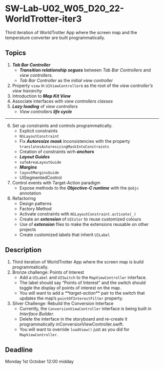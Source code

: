 # SW-Lab-U02_W05_D20_22-WorldTrotter-iter3
Third iteration of WorldTrotter App where the screen map and the temperature converter are built programmatically.

## Topics
1. **_Tab Bar Controller_**
   - _**Transition relationship segues**_ between _Tab Bar Controllers_ and _view controllers_. 
   - _Tab Bar Controller_ as the _initial view controller_
2. Property `view` in `UIViewController`s as the root of the _view controller’s view hierarchy_
3. Introduction to **_Map Kit View_**
4. Associate interfaces with _view controllers classes_
5. _**Lazy loading**_ of _view controllers_
   - _View controllers_ **_life cycle_**
---
6. Set up constraints and controls programmatically.
   - Explicit constraints 
    - `NSLayoutConstraint`
   - Fix _**Autoresize mask**_ inconsistencies with the property `translatesAutoresizingMaskIntoConstraints`
   - Creation of constraints wirh _**anchors**_ 
   - _**Layout Guides**_
    - `safeAreaLayoutGuide`
   - _**Margins**_
    - `layoutMarginsGuide`
   - UISegmentedControl
7. Control events with Target-Action paradigm
   - Expose methods to the _**Objective-C runtime**_ with the `@objc` annotation 
8. Refactoring
   - Design patterns
    - Factory Method
   - Activate constraints with `NSLayoutConstraint.activate(_)`
   - Create an _**extension**_ of `UIColor` to reuse customized colours
   - Use of _**extension**_ files to make the extensions reusable on other projects
   - Create customized labels that inherit `UILabel`

## Description
1. Third iteration of WorldTrotter App where the screen map is build programmatically.
2. Bronze challenge: Points of Interest
   - Add a `UILabel` and `UISwitch` to the `MapViewController` interface. 
   - The label should say “Points of Interest” and the switch should toggle the display of points of interest on the map.
   - You will want to add a _**target-action_** pair to the switch that updates the map’s `pointOfInterestFilter` property. 
3. Silver Challenge: Rebuild the Conversion Interface 
   - Currently, the `ConversionViewController` interface is being built in _Interface Builder_.
   - Delete the interface in the storyboard and re-create it programmatically inConversionViewController.swift. 
   - You will want to override `loadView()` just as you did for `MapViewController`. 

## Deadline 
Monday 1st October 12:00 midday
